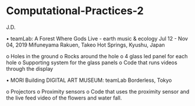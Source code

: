 # Computational-Practices-2
J.D.
 

•	teamLab: A Forest Where Gods Live - earth music & ecology  Jul 12 - Nov 04, 2019 Mifuneyama Rakuen, Takeo Hot Springs, Kyushu, Japan

o	Holes in the ground
o	Rocks around the hole
o	4 glass led panel for each hole
o	Supporting system for the glass panels
o	Code that runs videos through the display
 

•	MORI Building DIGITAL ART MUSEUM: teamLab Borderless, Tokyo

o	Projectors
o	Proximity sensors
o	Code that uses the proximity sensor and the live feed video of the flowers and water fall.
